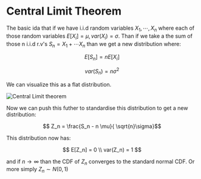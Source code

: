 # Central Limit Theorem

The basic ida that if we have i.i.d random variables $X_1, \cdots, X_n$ where each of those random variables $E[X_i] = \mu, var(X_i) = \sigma$. Than if we take a the sum of those n i.i.d r.v's $S_n = X_1 + \cdots X_n$ than we get a new distribution where:

$$E[S_n] = n E[X_i] $$

$$ var(S_n) = n \sigma^2 $$

We can visualize this as a flat distribution. 

![Central Limit theorem](resources/E4418488A50A21A4D9D832904A6D6052.png)

Now we can push this futher to standardise this distribution to get a new distribution:

$$ Z_n = \frac{S_n - n \mu}{ \sqrt{n}\sigma}$$

This distribution now has:

$$
E[Z_n] = 0 \\ 
var(Z_n) = 1
$$

and if $n \rightarrow \infty$ than the CDF of $Z_n$ converges to the standard normal CDF. Or more simply $Z_n \sim N(0,1)$